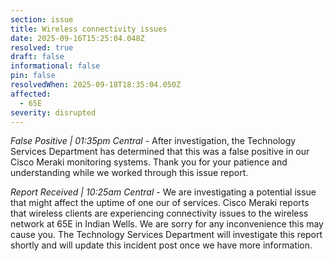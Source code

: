 ```yaml
---
section: issue
title: Wireless connectivity issues
date: 2025-09-16T15:25:04.048Z
resolved: true
draft: false
informational: false
pin: false
resolvedWhen: 2025-09-18T18:35:04.050Z
affected:
  - 65E
severity: disrupted
---
```

*False Positive | 01:35pm Central* - After investigation, the Technology Services Department has determined that this was a false positive in our Cisco Meraki monitoring systems. Thank you for your patience and understanding while we worked through this issue report.

*Report Received | 10:25am Central* - We are investigating a potential issue that might affect the uptime of one our of services. Cisco Meraki reports that wireless clients are experiencing connectivity issues to the wireless network at 65E in Indian Wells. We are sorry for any inconvenience this may cause you. The Technology Services Department will investigate this report shortly and will update this incident post once we have more information.